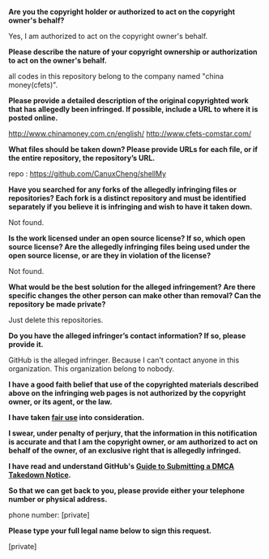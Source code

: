 **Are you the copyright holder or authorized to act on the copyright owner's behalf?**

Yes, I am authorized to act on the copyright owner's behalf.

**Please describe the nature of your copyright ownership or authorization to act on the owner's behalf.**

all codes in this repository belong to the company named "china money(cfets)".

**Please provide a detailed description of the original copyrighted work that has allegedly been infringed. If possible, include a URL to where it is posted online.**

http://www.chinamoney.com.cn/english/
http://www.cfets-comstar.com/

**What files should be taken down? Please provide URLs for each file, or if the entire repository, the repository’s URL.**

repo : https://github.com/CanuxCheng/shellMy

**Have you searched for any forks of the allegedly infringing files or repositories? Each fork is a distinct repository and must be identified separately if you believe it is infringing and wish to have it taken down.**

Not found.

**Is the work licensed under an open source license? If so, which open source license? Are the allegedly infringing files being used under the open source license, or are they in violation of the license?**

Not found.

**What would be the best solution for the alleged infringement? Are there specific changes the other person can make other than removal? Can the repository be made private?**

Just delete this repositories.

**Do you have the alleged infringer’s contact information? If so, please provide it.**

GitHub is the alleged infringer.
Because I can't contact anyone in this organization.
This organization belong to nobody.

**I have a good faith belief that use of the copyrighted materials described above on the infringing web pages is not authorized by the copyright owner, or its agent, or the law.**

**I have taken <a href="https://www.lumendatabase.org/topics/22">fair use</a> into consideration.**

**I swear, under penalty of perjury, that the information in this notification is accurate and that I am the copyright owner, or am authorized to act on behalf of the owner, of an exclusive right that is allegedly infringed.**

**I have read and understand GitHub's <a href="https://help.github.com/articles/guide-to-submitting-a-dmca-takedown-notice/">Guide to Submitting a DMCA Takedown Notice</a>.**

**So that we can get back to you, please provide either your telephone number or physical address.**

phone number: [private]  

**Please type your full legal name below to sign this request.**

[private]  
